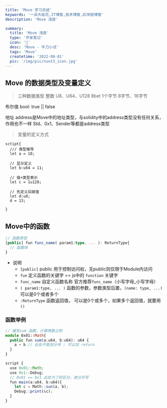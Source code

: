 ```yaml
---
title: 'Move 学习总结'
keywords: '一朵大呲花,IT博客,技术博客,区块链博客'
description: 'Move 浅尝'

summary:
  title: 'Move 浅尝'
  type: '开发笔记'
  icon: '🍉'
  desc: 'Move - 牛刀小试'
  tags: 'Move'
  createtime: '2022-08-01'
  pic: '/img/pic/nuxt3_icon.jpg'
---
```


## Move 的数据类型及变量定义
> 三种数据类型
整数
U8、U64、U128
8bet 1个字节 8字节、16字节

布尔值
bool: true || false

地址
address是Move中的地址类型，与solidity中的address类型没有任何关系，作用也不一样
Std、0x1、Sender等都是address类型

> 变量的定义方式
```
sctipt{
  /// 类型推导
  let a = 10;
  
  // 显示定义
  let b:u64 = 11;

  // 值+类型表示
  let c = 1u128;
  
  // 先定义后赋值
  let d:u8;
  d = 13;

}
```


## Move中的函数
``` ts
// 函数原型
[public] fun func_name( param1:type, ... ): ReturnType{
  // 函数体
}
```
- 说明
  - `[public]` public 用于控制访问权，无public则仅限于Module内访问
  - `fun` 定义函数的关键字 == js中的 `function` 关键字
  - `func_name` 自定义函数名称 官方推荐`func_name`（小写字母_小写字母）
  - `( param1:type, ... )`  函数的参数，参数类型后置，`(name: type, ...)` 可以是0个或者多个
  - `:ReturnType` 函数返回值， 可以是0个或多个，如果多个返回值，就要用`()`

### 函数举例
``` ts
// 编写sum 函数，计算两数之和
module 0x01::Math{
  public fun sum(a:u64, b:u64): u64 {
    a + b // 此处不能加分号 ; 可以加 return
  }
}

script {
  use 0x01::Math;
  use 0x1::Debug;
  // 0x01 == 0x1 此处为了好区分，故分开写
  fun main(a:u64, b:u64){
    let c = Math::sun(a, b);
    Debug::print(&c);
  }
}
```